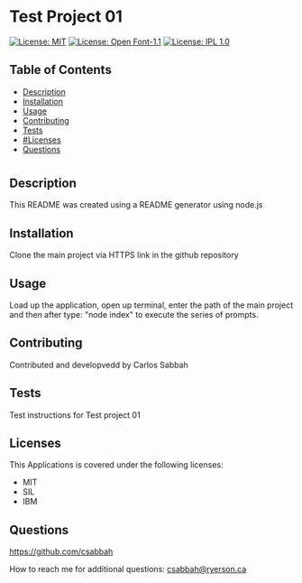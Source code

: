 # Test Project 01

[![License: MIT](https://img.shields.io/badge/License-MIT-yellow.svg)](https://opensource.org/licenses/MIT)
[![License: Open Font-1.1](https://img.shields.io/badge/License-OFL_1.1-lightgreen.svg)](https://opensource.org/licenses/OFL-1.1)
[![License: IPL 1.0](https://img.shields.io/badge/License-IPL_1.0-blue.svg)](https://opensource.org/licenses/IPL-1.0)


## Table of Contents
- [Description](#Description)
- [Installation](#Installation)
- [Usage](#Usage)
- [Contributing](#Contributing)
- [Tests](#Tests)
- [#Licenses](#Licenses)
- [Questions](#Questions)

#

## Description
This README was created using a README generator using node.js 

## Installation
Clone the main project via HTTPS link in the github repository

## Usage
Load up the application, open up terminal, enter the path of the main project and then after type: "node index" to execute the series of prompts.

## Contributing
Contributed and developvedd by Carlos Sabbah

## Tests
Test instructions for Test project 01

## Licenses

This Applications is covered under the following licenses:

* MIT
* SIL
* IBM


## Questions
https://github.com/csabbah 

How to reach me for additional questions: csabbah@ryerson.ca
